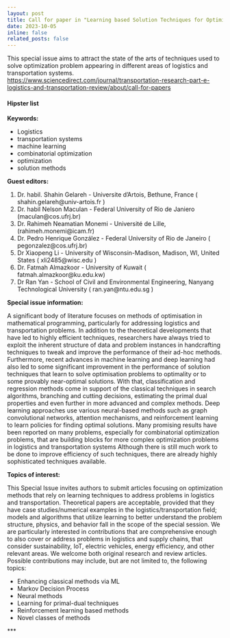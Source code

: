 ```yaml
---
layout: post
title: Call for paper in "Learning based Solution Techniques for Optimization in Logistics and Transportation Systems"
date: 2023-10-05 
inline: false
related_posts: false
---
```


This special issue aims to attract the state of the arts of techniques used to solve optimization problem appearing in different areas of logistics and transportation systems. 
<a href="https://www.sciencedirect.com/journal/transportation-research-part-e-logistics-and-transportation-review/about/call-for-papers
">https://www.sciencedirect.com/journal/transportation-research-part-e-logistics-and-transportation-review/about/call-for-papers
</a>

#### Hipster list
 <b>Keywords:</b> 
<ul> 
    <li>Logistics</li>
    <li>transportation systems</li>
    <li>machine learning</li>
    <li>combinatorial optimization</li>
    <li>optimization</li>
    <li>solution methods</li>
</ul>

 <b>Guest editors:</b> 
 <ol>
  <li>Dr. habil. Shahin Gelareh - Universite d’Artois, Bethune, France ( shahin.gelareh@univ-artois.fr )</li>
  <li>Dr. habil Nelson Maculan - Federal University of Rio de Janiero (maculan@cos.ufrj.br)</li>
  <li>Dr. Rahimeh Neamatian Monemi - Université de Lille, (rahimeh.monemi@icam.fr)</li>
  <li>Dr. Pedro Henrique González - Federal University of Rio de Janeiro ( pegonzalez@cos.ufrj.br)</li>
  <li>Dr Xiaopeng Li - University of Wisconsin-Madison, Madison, WI, United States ( xli2485@wisc.edu )</li>
  <li>Dr. Fatmah Almazkoor - University of Kuwait ( fatmah.almazkoor@ku.edu.kw)</li>
  <li>Dr Ran Yan - School of Civil and Environmental Engineering, Nanyang Technological University ( ran.yan@ntu.edu.sg )</li>
</ol> 
    
    
 <b>Special issue information:</b> 


A significant body of literature focuses on methods of optimisation in mathematical programming, particularly for addressing logistics and transportation problems. In addition to the theoretical developments that have led to highly efficient techniques, researchers have always tried to exploit the inherent structure of data and problem instances in handcrafting techniques to tweak and improve the performance of their ad-hoc methods. Furthermore, recent advances in machine learning and deep learning had also led to some significant improvement in the performance of solution techniques that learn to solve optimisation problems to optimality or to some provably near-optimal solutions. With that, classification and regression methods come in support of the classical techniques in search algorithms, branching and cutting decisions, estimating the primal dual properties and even further in more advanced and complex methods. Deep learning approaches use various neural-based methods such as graph convolutional networks, attention mechanisms, and reinforcement learning to learn policies for finding optimal solutions. Many promising results have been reported on many problems, especially for combinatorial optimization problems, that are building blocks for more complex optimization problems in logistics and transportation systems Although there is still much work to be done to improve efficiency of such techniques, there are already highly sophisticated techniques available.

 <b>Topics of interest: </b>

This Special Issue invites authors to submit articles focusing on optimization methods that rely on learning techniques to address problems in logistics and transportation. Theoretical papers are acceptable, provided that they have case studies/numerical examples in the logistics/transportation field; models and algorithms that utilize learning to better understand the problem structure, physics, and behavior fall in the scope of the special session. We are particularly interested in contributions that are comprehensive enough to also cover or address problems in logistics and supply chains, that consider sustainability, IoT, electric vehicles, energy efficiency, and other relevant areas. We welcome both original research and review articles. Possible contributions may include, but are not limited to, the following topics:

<ul> 
    <li>Enhancing classical methods via ML</li>
    <li>Markov Decision Process</li>
    <li>Neural methods</li>
    <li>Learning for primal-dual techniques</li>
    <li>Reinforcement learning based methods</li>
    <li>Novel classes of methods</li>
</ul>
***
<!--
Jean shorts raw denim Vice normcore, art party High Life PBR skateboard stumptown vinyl kitsch. Four loko meh 8-bit, tousled banh mi tilde forage Schlitz dreamcatcher twee 3 wolf moon. Chambray asymmetrical paleo salvia, sartorial umami four loko master cleanse drinking vinegar brunch. <a href="https://www.pinterest.com">Pinterest</a> DIY authentic Schlitz, hoodie Intelligentsia butcher trust fund brunch shabby chic Kickstarter forage flexitarian. Direct trade <a href="https://en.wikipedia.org/wiki/Cold-pressed_juice">cold-pressed</a> meggings stumptown plaid, pop-up taxidermy. Hoodie XOXO fingerstache scenester Echo Park. Plaid ugh Wes Anderson, freegan pug selvage fanny pack leggings pickled food truck DIY irony Banksy.

#### Hipster list
<ul>
    <li>brunch</li>
    <li>fixie</li>
    <li>raybans</li>
    <li>messenger bag</li>
</ul>

Hoodie Thundercats retro, tote bag 8-bit Godard craft beer gastropub. Truffaut Tumblr taxidermy, raw denim Kickstarter sartorial dreamcatcher. Quinoa chambray slow-carb salvia readymade, bicycle rights 90's yr typewriter selfies letterpress cardigan vegan.

***

Pug heirloom High Life vinyl swag, single-origin coffee four dollar toast taxidermy reprehenderit fap distillery master cleanse locavore. Est anim sapiente leggings Brooklyn ea. Thundercats locavore excepteur veniam eiusmod. Raw denim Truffaut Schlitz, migas sapiente Portland VHS twee Bushwick Marfa typewriter retro id keytar.

> We do not grow absolutely, chronologically. We grow sometimes in one dimension, and not in another, unevenly. We grow partially. We are relative. We are mature in one realm, childish in another.
> —Anais Nin

Fap aliqua qui, scenester pug Echo Park polaroid irony shabby chic ex cardigan church-key Odd Future accusamus. Blog stumptown sartorial squid, gastropub duis aesthetic Truffaut vero. Pinterest tilde twee, odio mumblecore jean shorts lumbersexual.
>